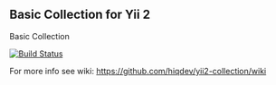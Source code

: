Basic Collection for Yii 2
--------------------------

Basic Collection

[![Build Status](https://travis-ci.org/hiqdev/yii2-collection.svg?branch=master)](https://travis-ci.org/hiqdev/yii2-collection)

For more info see wiki:
https://github.com/hiqdev/yii2-collection/wiki
